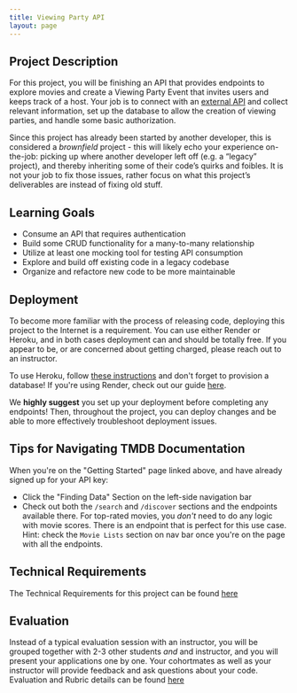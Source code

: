 ```yaml
---
title: Viewing Party API
layout: page
---
```


## Project Description

For this project, you will be finishing an API that provides endpoints to explore movies and create a Viewing Party Event that invites users and keeps track of a host. Your job is to connect with an [external API](https://developers.themoviedb.org/3/getting-started/introduction) and collect relevant information, set up the database to allow the creation of viewing parties, and handle some basic authorization.

Since this project has already been started by another developer, this is considered a *brownfield* project - this will likely echo your experience on-the-job: picking up where another developer left off (e.g. a “legacy” project), and thereby inheriting some of their code’s quirks and foibles. It is not your job to fix those issues, rather focus on what this project’s deliverables are instead of fixing old stuff.


## Learning Goals

* Consume an API that requires authentication
* Build some CRUD functionality for a many-to-many relationship
* Utilize at least one mocking tool for testing API consumption
* Explore and build off existing code in a legacy codebase
* Organize and refactore new code to be more maintainable

## Deployment

To become more familiar with the process of releasing code, deploying this project to the Internet is a requirement. You can use either Render or Heroku, and in both cases deployment can and should be totally free. If you appear to be, or are concerned about getting charged, please reach out to an instructor. 

To use Heroku, follow [these instructions](https://devcenter.heroku.com/articles/getting-started-with-rails7) and don't forget to provision a database! If you're using Render, check out our guide [here](../../lessons/deployment_guide).

We **highly suggest** you set up your deployment before completing any endpoints! Then, throughout the project, you can deploy changes and be able to more effectively troubleshoot deployment issues. 

## Tips for Navigating TMDB Documentation

When you're on the "Getting Started" page linked above, and have already signed up for your API key:
- Click the "Finding Data" Section on the left-side navigation bar
- Check out both the `/search` and `/discover` sections and the endpoints available there. For top-rated movies, you *don't* need to do any logic with movie scores. There is an endpoint that is perfect for this use case. Hint: check the `Movie Lists` section on nav bar once you're on the page with all the endpoints. 


## Technical Requirements

The Technical Requirements for this project can be found [here](./requirements)

## Evaluation

Instead of a typical evaluation session with an instructor, you will be grouped together with 2-3 other students *and* and instructor, and you will present your applications one by one. Your cohortmates as well as your instructor will provide feedback and ask questions about your code. Evaluation and Rubric details can be found [here](./evaluation)

